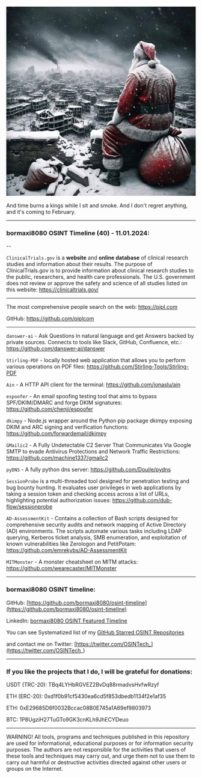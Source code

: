 ![alt text](img/40.jpg)

And time burns a kings while I sit and smoke.
And I don't regret anything, and it's coming to February.

----
### bormaxi8080 OSINT Timeline (40) - 11.01.2024:

--

```ClinicalTrials.gov``` is a **website** and **online database** of clinical research studies and information about their results. The purpose of ClinicalTrials.gov is to provide information about clinical research studies to the public, researchers, and health care professionals. The U.S. government does not review or approve the safety and science of all studies listed on this website: https://clinicaltrials.gov/

----

The most comprehensive people search on the web: https://pipl.com

GitHub: https://github.com/piplcom

----

```danswer-ai``` - Ask Questions in natural language and get Answers backed by private sources. Connects to tools like Slack, GitHub, Confluence, etc.: https://github.com/danswer-ai/danswer

```Stirling-PDF``` - locally hosted web application that allows you to perform various operations on PDF files: https://github.com/Stirling-Tools/Stirling-PDF

```Ain``` - A HTTP API client for the terminal: https://github.com/jonaslu/ain

```espoofer``` - An email spoofing testing tool that aims to bypass SPF/DKIM/DMARC and forge DKIM signatures: https://github.com/chenjj/espoofer

```dkimpy``` - Node.js wrapper around the Python pip package dkimpy exposing DKIM and ARC signing and verification functions: https://github.com/forwardemail/dkimpy

```GMailic2``` - A Fully Undetectable C2 Server That Communicates Via Google SMTP to evade Antivirus Protections and Network Traffic Restrictions: https://github.com/machine1337/gmailc2

```pyDNS``` - A fully python dns server: https://github.com/Douile/pydns

```SessionProbe``` is a multi-threaded tool designed for penetration testing and bug bounty hunting. It evaluates user privileges in web applications by taking a session token and checking access across a list of URLs, highlighting potential authorization issues: https://github.com/dub-flow/sessionprobe

```AD-AssessmentKit``` - Contains a collection of Bash scripts designed for comprehensive security audits and network mapping of Active Directory (AD) environments. The scripts automate various tasks including LDAP querying, Kerberos ticket analysis, SMB enumeration, and exploitation of known vulnerabilities like Zerologon and PetitPotam: https://github.com/emrekybs/AD-AssessmentKit

```MITMonster``` - A monster cheatsheet on MITM attacks: https://github.com/wearecaster/MITMonster

----
### bormaxi8080 OSINT timeline:

GitHub: [https://github.com/bormaxi8080/osint-timeline](https://github.com/bormaxi8080/osint-timeline)

LinkedIn: [bormaxi8080 OSINT Featured Timeline](https://www.linkedin.com/in/osintech/details/featured/)

You can see Systematized list of my [GitHub Starred OSINT Repositories](https://github.com/bormaxi8080/osint-repos-list)

and contact me on Twitter: [https://twitter.com/OSINTech_](https://twitter.com/OSINTech_)

----
### If you like the projects that I do, I will be grateful for donations:

USDT (TRC-20): TBq4LYHbRGVEZ2BvDq88rmadvsHvfwRzyf

ETH (ERC-20): 0xd1f0b91cf5430ea6cd5f853dbedb1134f2e1af35

ETH: 0xE29685D6f0032Bccac08B0E745a1A69ef9803973

BTC: 1P8UgziH27TuGTo9GK3cnKLh9JhECYDeuo

----

WARNING! All tools, programs and techniques published in this repository are used for informational, educational purposes or for information security purposes. The authors are not responsible for the activities that users of these tools and techniques may carry out, and urge them not to use them to carry out harmful or destructive activities directed against other users or groups on the Internet.